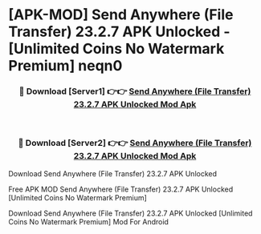 # [APK-MOD] Send Anywhere (File Transfer) 23.2.7 APK Unlocked - [Unlimited Coins No Watermark Premium] neqn0



<div align="center">
<h3>🔴 Download [Server1] 👉👉 <a href="https://momento.my/?title=Send_Anywhere_(File_Transfer)_23.2.7_APK_Unlocked">Send Anywhere (File Transfer) 23.2.7 APK Unlocked Mod Apk</a></h3><br>

<h3>🔴 Download [Server2] 👉👉 <a href="https://momento.my/?title=Send_Anywhere_(File_Transfer)_23.2.7_APK_Unlocked">Send Anywhere (File Transfer) 23.2.7 APK Unlocked Mod Apk</a></h3>
</div>



Download Send Anywhere (File Transfer) 23.2.7 APK Unlocked 

Free APK MOD Send Anywhere (File Transfer) 23.2.7 APK Unlocked [Unlimited Coins No Watermark Premium]

Download Send Anywhere (File Transfer) 23.2.7 APK Unlocked [Unlimited Coins No Watermark Premium] Mod For Android
